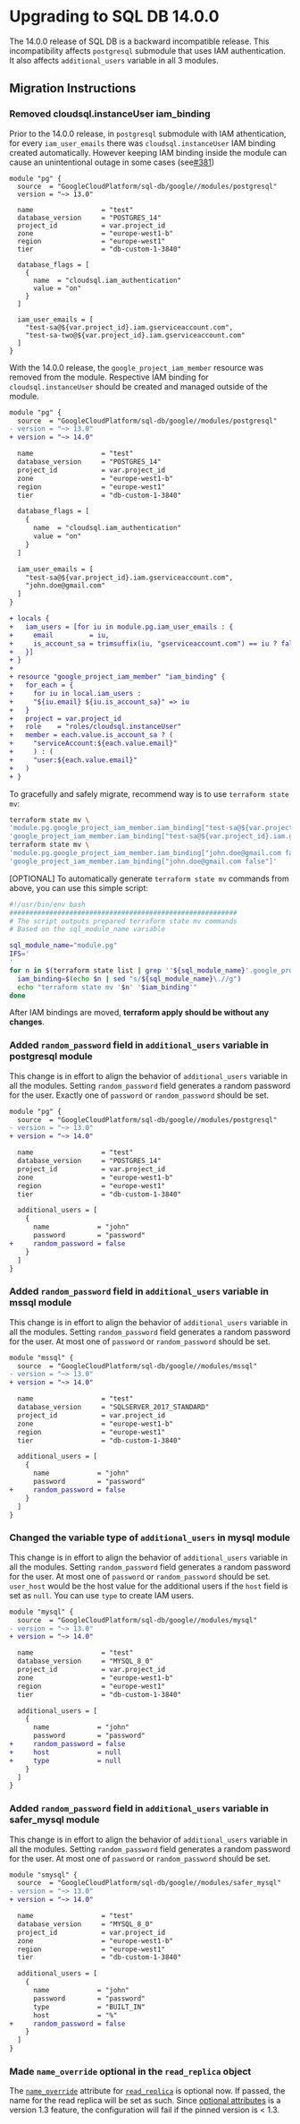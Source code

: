 # Upgrading to SQL DB 14.0.0

The 14.0.0 release of SQL DB is a backward incompatible release. This incompatibility affects `postgresql` submodule that uses IAM authentication. It also affects `additional_users` variable in all 3 modules.

## Migration Instructions

### Removed cloudsql.instanceUser iam_binding

Prior to the 14.0.0 release, in `postgresql` submodule with IAM athentication, for every `iam_user_emails` there was  `cloudsql.instanceUser` IAM binding created automatically. However keeping IAM binding inside the module can cause an unintentional outage in some cases (see[#381](https://github.com/terraform-google-modules/terraform-google-sql-db/issues/381))

```hcl
module "pg" {
  source  = "GoogleCloudPlatform/sql-db/google//modules/postgresql"
  version = "~> 13.0"

  name                 = "test"
  database_version     = "POSTGRES_14"
  project_id           = var.project_id
  zone                 = "europe-west1-b"
  region               = "europe-west1"
  tier                 = "db-custom-1-3840"

  database_flags = [
    {
      name  = "cloudsql.iam_authentication"
      value = "on"
    }
  ]

  iam_user_emails = [
    "test-sa@${var.project_id}.iam.gserviceaccount.com",
    "test-sa-two@${var.project_id}.iam.gserviceaccount.com"
  ]
}
```

With the 14.0.0 release, the `google_project_iam_member` resource was removed from the module. Respective IAM binding for `cloudsql.instanceUser` should be created and managed outside of the module.

```diff
module "pg" {
  source  = "GoogleCloudPlatform/sql-db/google//modules/postgresql"
- version = "~> 13.0"
+ version = "~> 14.0"

  name                 = "test"
  database_version     = "POSTGRES_14"
  project_id           = var.project_id
  zone                 = "europe-west1-b"
  region               = "europe-west1"
  tier                 = "db-custom-1-3840"

  database_flags = [
    {
      name  = "cloudsql.iam_authentication"
      value = "on"
    }
  ]

  iam_user_emails = [
    "test-sa@${var.project_id}.iam.gserviceaccount.com",
    "john.doe@gmail.com"
  ]
}

+ locals {
+   iam_users = [for iu in module.pg.iam_user_emails : {
+     email         = iu,
+     is_account_sa = trimsuffix(iu, "gserviceaccount.com") == iu ? false : true
+   }]
+ }
+
+ resource "google_project_iam_member" "iam_binding" {
+   for_each = {
+     for iu in local.iam_users :
+     "${iu.email} ${iu.is_account_sa}" => iu
+   }
+   project = var.project_id
+   role    = "roles/cloudsql.instanceUser"
+   member = each.value.is_account_sa ? (
+     "serviceAccount:${each.value.email}"
+     ) : (
+     "user:${each.value.email}"
+   )
+ }
```

To gracefully and safely migrate, recommend way is to use `terraform state mv`:

```sh
terraform state mv \
'module.pg.google_project_iam_member.iam_binding["test-sa@${var.project_id}.iam.gserviceaccount.com true"]' \
'google_project_iam_member.iam_binding["test-sa@${var.project_id}.iam.gserviceaccount.com true"]'
terraform state mv \
'module.pg.google_project_iam_member.iam_binding["john.doe@gmail.com false"]' \
'google_project_iam_member.iam_binding["john.doe@gmail.com false"]'
```

[OPTIONAL] To automatically generate `terraform state mv` commands from above, you can use this simple script:

```sh
#!/usr/bin/env bash
#########################################################
# The script outputs prepared terraform state mv commands
# Based on the sql_module_name variable

sql_module_name="module.pg"
IFS='
'
for n in $(terraform state list | grep ''${sql_module_name}'.google_project_iam_member.iam_binding'); do
  iam_binding=$(echo $n | sed "s/${sql_module_name}\.//g")
  echo "terraform state mv '$n' '$iam_binding'"
done
```

After IAM bindings are moved, **terraform apply should be without any changes**.

### Added `random_password` field in `additional_users` variable in postgresql module
This change is in effort to align the behavior of `additional_users` variable in all the modules. Setting `random_password` field generates a random password for the user. Exactly one of `password` or `random_password` should be set.

```diff
module "pg" {
  source  = "GoogleCloudPlatform/sql-db/google//modules/postgresql"
- version = "~> 13.0"
+ version = "~> 14.0"

  name                 = "test"
  database_version     = "POSTGRES_14"
  project_id           = var.project_id
  zone                 = "europe-west1-b"
  region               = "europe-west1"
  tier                 = "db-custom-1-3840"

  additional_users = [
    {
      name            = "john"
      password        = "password"
+     random_password = false
    }
  ]
}
```

### Added `random_password` field in `additional_users` variable in mssql module
This change is in effort to align the behavior of `additional_users` variable in all the modules. Setting `random_password` field generates a random password for the user. At most one of `password` or `random_password` should be set.

```diff
module "mssql" {
  source  = "GoogleCloudPlatform/sql-db/google//modules/mssql"
- version = "~> 13.0"
+ version = "~> 14.0"

  name                 = "test"
  database_version     = "SQLSERVER_2017_STANDARD"
  project_id           = var.project_id
  zone                 = "europe-west1-b"
  region               = "europe-west1"
  tier                 = "db-custom-1-3840"

  additional_users = [
    {
      name            = "john"
      password        = "password"
+     random_password = false
    }
  ]
}
```

### Changed the variable type of `additional_users` in mysql module
This change is in effort to align the behavior of `additional_users` variable in all the modules. Setting `random_password` field generates a random password for the user. At most one of `password` or `random_password` should be set. `user_host` would be the host value for the additional users if the `host` field is set as `null`. You can use `type` to create IAM users.

```diff
module "mysql" {
  source  = "GoogleCloudPlatform/sql-db/google//modules/mysql"
- version = "~> 13.0"
+ version = "~> 14.0"

  name                 = "test"
  database_version     = "MYSQL_8_0"
  project_id           = var.project_id
  zone                 = "europe-west1-b"
  region               = "europe-west1"
  tier                 = "db-custom-1-3840"

  additional_users = [
    {
      name            = "john"
      password        = "password"
+     random_password = false
+     host            = null
+     type            = null
    }
  ]
}
```

### Added `random_password` field in `additional_users` variable in safer_mysql module
This change is in effort to align the behavior of `additional_users` variable in all the modules. Setting `random_password` field generates a random password for the user. At most one of `password` or `random_password` should be set.

```diff
module "smysql" {
  source  = "GoogleCloudPlatform/sql-db/google//modules/safer_mysql"
- version = "~> 13.0"
+ version = "~> 14.0"

  name                 = "test"
  database_version     = "MYSQL_8_0"
  project_id           = var.project_id
  zone                 = "europe-west1-b"
  region               = "europe-west1"
  tier                 = "db-custom-1-3840"

  additional_users = [
    {
      name            = "john"
      password        = "password"
      type            = "BUILT_IN"
      host            = "%"
+     random_password = false
    }
  ]
}
```

### Made `name_override` optional in the `read_replica` object
The [`name_override`](https://github.com/terraform-google-modules/terraform-google-sql-db/blob/master/modules/postgresql/variables.tf#L232) attribute for [`read_replica`](https://github.com/terraform-google-modules/terraform-google-sql-db/blob/master/modules/postgresql/variables.tf#L228) is optional now. If passed, the name for the read replica will be set as such. Since [optional attributes](https://developer.hashicorp.com/terraform/language/expressions/type-constraints#optional-object-type-attributes)
is a version 1.3 feature, the configuration will fail if the pinned version is < 1.3.
